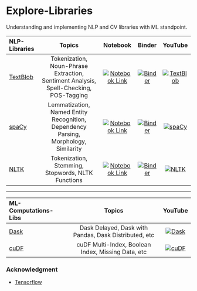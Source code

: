 # Explore-Libraries
Understanding and implementing NLP and CV libraries with ML standpoint. 

| NLP-Libraries    | Topics | Notebook      | Binder | YouTube |
| :---        | :----:       | :----:       | :----:  | :----:             |
| [TextBlob](https://textblob.readthedocs.io/en/dev/)| Tokenization, Noun-Phrase Extraction, Sentiment Analysis, Spell-Checking, POS-Tagging | [![Notebook Link](https://img.shields.io/badge/Notebook--green.svg)](https://github.com/Mayurji/Explore-Libraries/blob/main/NLP-Libraries/TextBlob.ipynb) | [![Binder](https://mybinder.org/badge_logo.svg)](https://mybinder.org/v2/gh/Mayurji/Explore-Libraries/main/?labpath=NLP-Libraries%2FTextBlob.ipynb) | [![TextBlob](https://img.shields.io/badge/YouTube-FF0000?style=for-the-badge&logo=youtube&logoColor=white)](https://youtu.be/1JnIxWSdD0Q) |
| [spaCy](https://spacy.io)| Lemmatization, Named Entity Recognition, Dependency Parsing, Morphology, Similarity | [![Notebook Link](https://img.shields.io/badge/Notebook--green.svg)](https://github.com/Mayurji/Explore-Libraries/blob/main/NLP-Libraries/spaCy.ipynb) | [![Binder](https://mybinder.org/badge_logo.svg)](https://mybinder.org/v2/gh/Mayurji/Explore-Libraries/main?labpath=%2FNLP-Libraries%2FspaCy.ipynb) | [![spaCy](https://img.shields.io/badge/YouTube-FF0000?style=for-the-badge&logo=youtube&logoColor=white)](https://youtu.be/wjAPQH_KE0k) |
| [NLTK](https://www.nltk.org/)| Tokenization, Stemming, Stopwords, NLTK Functions | [![Notebook Link](https://img.shields.io/badge/Notebook--green.svg)](https://github.com/Mayurji/Explore-Libraries/blob/main/NLP-Libraries/NLTK.ipynb) | [![Binder](https://mybinder.org/badge_logo.svg)](https://mybinder.org/v2/gh/Mayurji/Explore-Libraries/main?labpath=%2FNLP-Libraries%2FNLTK.ipynb) | [![NLTK](https://img.shields.io/badge/YouTube-FF0000?style=for-the-badge&logo=youtube&logoColor=white)](https://youtu.be/PEWvF8hVOHo) |


-------------------------------------------------------------------------------

| ML-Computations-Libs    | Topics | YouTube |
| :---        | :----:       | :----:             |
| [Dask](https://docs.dask.org/en/stable/)| Dask Delayed, Dask with Pandas, Dask Distributed, etc |[![Dask](https://img.shields.io/badge/YouTube-FF0000?style=for-the-badge&logo=youtube&logoColor=white)](https://www.youtube.com/playlist?list=PLVVBQldz3m5v295najN5MKBGLPgxapDfa) |
| [cuDF](https://docs.rapids.ai/api/cudf/stable/)| cuDF Multi-Index, Boolean Index, Missing Data, etc|[![cuDF](https://img.shields.io/badge/YouTube-FF0000?style=for-the-badge&logo=youtube&logoColor=white)](https://www.youtube.com/playlist?list=PLVVBQldz3m5vU6fjyLHwsYex_2Ud1124r) |


### Acknowledgment

- [Tensorflow](https://www.tensorflow.org/learn)
